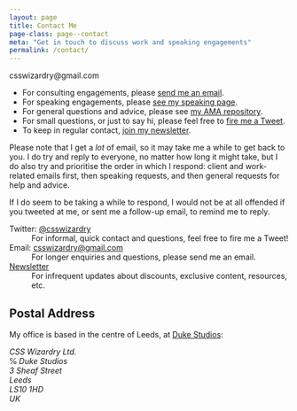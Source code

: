 ```yaml
---
layout: page
title: Contact Me
page-class: page--contact
meta: "Get in touch to discuss work and speaking engagements"
permalink: /contact/
---
```


<p class="u-text-prominent">csswizardry@gmail.com</p>

* For consulting engagements, please [send me an
  email](mailto:csswizardry@gmail.com).
* For speaking engagements, please [see my speaking
  page](/speaking/#section:request).
* For general questions and advice, please see [my AMA
  repository](https://github.com/csswizardry/ama).
* For small questions, or just to say hi, please feel free to [fire me a
  Tweet](https://twitter.com/csswizardry).
* To keep in regular contact, [join my newsletter](/newsletter/).

Please note that I get a _lot_ of email, so it may take me a while to get back
to you. I do try and reply to everyone, no matter how long it might take, but I
do also try and prioritise the order in which I respond: client and work-related
emails first, then speaking requests, and then general requests for help and
advice.

If I do seem to be taking a while to respond, I would not be at all offended if
you tweeted at me, or sent me a follow-up email, to remind me to reply.

<dl>

  <dt>Twitter: <a href="https://twitter.com/csswizardry">@csswizardry</a></dt>
  <dd>For informal, quick contact and questions, feel free to fire me a
  Tweet!</dd>

  <dt>Email: <a href="mailto:csswizardry@gmail.com">csswizardry@gmail.com</a></dt>
  <dd>For longer enquiries and questions, please send me an email.</dd>

  <dt><a href="/newsletter/">Newsletter</a></dt>
  <dd>For infrequent updates about discounts, exclusive content, resources, etc.</dd>

</dl>

## Postal Address

My office is based in the centre of Leeds, at [Duke
Studios](http://duke-studios.com/):

<address>
CSS Wizardry Ltd.<br />
℅ Duke Studios<br />
3 Sheaf Street<br />
Leeds<br />
LS10 1HD<br />
UK
<address>
